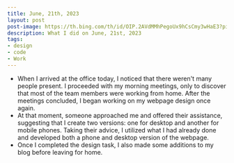 ```yaml
---
title: June, 21th, 2023
layout: post
post-image: https://th.bing.com/th/id/OIP.2AVdMMhPegoUx9hCsCmy3wHaE3?pid=ImgDet&rs=1 
description: What I did on June, 21st, 2023
tags:
- design
- code
- Work
---
```


- When I arrived at the office today, I noticed that there weren't many people present. I proceeded with my morning meetings, only to discover that most of the team members were working from home. After the meetings concluded, I began working on my webpage design once again. 
- At that moment, someone approached me and offered their assistance, suggesting that I create two versions: one for desktop and another for mobile phones. Taking their advice, I utilized what I had already done and developed both a phone and desktop version of the webpage.
- Once I completed the design task, I also made some additions to my blog before leaving for home.